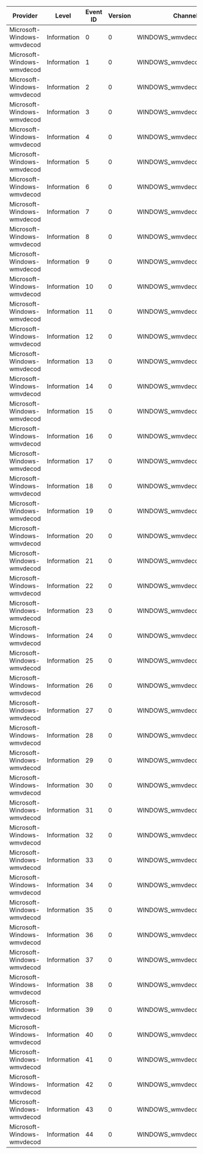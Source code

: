 Provider                    |  Level        |  Event ID  |  Version  |  Channel                   |  Task                                |  Opcode  |  Keyword  |  Message
----------------------------|---------------|------------|-----------|----------------------------|--------------------------------------|----------|-----------|---------
Microsoft-Windows-wmvdecod  |  Information  |  0         |  0        |  WINDOWS_wmvdecod_CHANNEL  |  wmvdecod_VC1_DecodeTask             |  Start   |           |
Microsoft-Windows-wmvdecod  |  Information  |  1         |  0        |  WINDOWS_wmvdecod_CHANNEL  |  wmvdecod_VC1_DecodeTask             |  Stop    |           |
Microsoft-Windows-wmvdecod  |  Information  |  2         |  0        |  WINDOWS_wmvdecod_CHANNEL  |  wmvdecod_Init                       |  Start   |           |
Microsoft-Windows-wmvdecod  |  Information  |  3         |  0        |  WINDOWS_wmvdecod_CHANNEL  |  wmvdecod_Init                       |  Stop    |           |
Microsoft-Windows-wmvdecod  |  Information  |  4         |  0        |  WINDOWS_wmvdecod_CHANNEL  |  wmvdecod_setExtendedFormat          |  Start   |           |
Microsoft-Windows-wmvdecod  |  Information  |  5         |  0        |  WINDOWS_wmvdecod_CHANNEL  |  wmvdecod_setExtendedFormat          |  Stop    |           |
Microsoft-Windows-wmvdecod  |  Information  |  6         |  0        |  WINDOWS_wmvdecod_CHANNEL  |  wmvdecod_ProcessInput               |  Start   |           |
Microsoft-Windows-wmvdecod  |  Information  |  7         |  0        |  WINDOWS_wmvdecod_CHANNEL  |  wmvdecod_ProcessInput               |  Stop    |           |
Microsoft-Windows-wmvdecod  |  Information  |  8         |  0        |  WINDOWS_wmvdecod_CHANNEL  |  wmvdecod_ProcessInput               |          |           |
Microsoft-Windows-wmvdecod  |  Information  |  9         |  0        |  WINDOWS_wmvdecod_CHANNEL  |  wmvdecod_ProcessOutput              |  Start   |           |
Microsoft-Windows-wmvdecod  |  Information  |  10        |  0        |  WINDOWS_wmvdecod_CHANNEL  |  wmvdecod_ProcessOutput              |  Stop    |           |
Microsoft-Windows-wmvdecod  |  Information  |  11        |  0        |  WINDOWS_wmvdecod_CHANNEL  |  wmvdecod_LoopFilter                 |  Start   |           |
Microsoft-Windows-wmvdecod  |  Information  |  12        |  0        |  WINDOWS_wmvdecod_CHANNEL  |  wmvdecod_LoopFilter                 |  Stop    |           |
Microsoft-Windows-wmvdecod  |  Information  |  13        |  0        |  WINDOWS_wmvdecod_CHANNEL  |  wmvdecod_Deblocking                 |  Start   |           |
Microsoft-Windows-wmvdecod  |  Information  |  14        |  0        |  WINDOWS_wmvdecod_CHANNEL  |  wmvdecod_Deblocking                 |  Stop    |           |
Microsoft-Windows-wmvdecod  |  Information  |  15        |  0        |  WINDOWS_wmvdecod_CHANNEL  |  wmvdecod_ProcessOutput              |  Start   |           |
Microsoft-Windows-wmvdecod  |  Information  |  16        |  0        |  WINDOWS_wmvdecod_CHANNEL  |  wmvdecod_ProcessOutput              |  Stop    |           |
Microsoft-Windows-wmvdecod  |  Information  |  17        |  0        |  WINDOWS_wmvdecod_CHANNEL  |  wmvdecod_ColorConv                  |  Start   |           |
Microsoft-Windows-wmvdecod  |  Information  |  18        |  0        |  WINDOWS_wmvdecod_CHANNEL  |  wmvdecod_ColorConv                  |  Stop    |           |
Microsoft-Windows-wmvdecod  |  Information  |  19        |  0        |  WINDOWS_wmvdecod_CHANNEL  |  wmvdecod_DXVA2_GetBuffer            |  Stop    |           |
Microsoft-Windows-wmvdecod  |  Information  |  20        |  0        |  WINDOWS_wmvdecod_CHANNEL  |  wmvdecod_DXVA2_GetBuffer            |  Stop    |           |
Microsoft-Windows-wmvdecod  |  Information  |  21        |  0        |  WINDOWS_wmvdecod_CHANNEL  |  wmvdecod_DXVA2_ReleaseBuffer        |  Stop    |           |
Microsoft-Windows-wmvdecod  |  Information  |  22        |  0        |  WINDOWS_wmvdecod_CHANNEL  |  wmvdecod_DXVA2_ReleaseBuffer        |  Stop    |           |
Microsoft-Windows-wmvdecod  |  Information  |  23        |  0        |  WINDOWS_wmvdecod_CHANNEL  |  wmvdecod_DXVA2                      |  Stop    |           |
Microsoft-Windows-wmvdecod  |  Information  |  24        |  0        |  WINDOWS_wmvdecod_CHANNEL  |  wmvdecod_DXVA2                      |  Stop    |           |
Microsoft-Windows-wmvdecod  |  Information  |  25        |  0        |  WINDOWS_wmvdecod_CHANNEL  |  wmvdecod_DXVA2                      |  Stop    |           |
Microsoft-Windows-wmvdecod  |  Information  |  26        |  0        |  WINDOWS_wmvdecod_CHANNEL  |  wmvdecod_DXVA2                      |  Stop    |           |
Microsoft-Windows-wmvdecod  |  Information  |  27        |  0        |  WINDOWS_wmvdecod_CHANNEL  |  wmvdecod_DXVA2_BeginFrame           |  Stop    |           |
Microsoft-Windows-wmvdecod  |  Information  |  28        |  0        |  WINDOWS_wmvdecod_CHANNEL  |  wmvdecod_DXVA2_BeginFrame           |  Stop    |           |
Microsoft-Windows-wmvdecod  |  Information  |  29        |  0        |  WINDOWS_wmvdecod_CHANNEL  |  wmvdecod_DXVA2_EndFrame             |  Stop    |           |
Microsoft-Windows-wmvdecod  |  Information  |  30        |  0        |  WINDOWS_wmvdecod_CHANNEL  |  wmvdecod_DXVA2_EndFrame             |  Stop    |           |
Microsoft-Windows-wmvdecod  |  Information  |  31        |  0        |  WINDOWS_wmvdecod_CHANNEL  |  wmvdecod_DXVA2_Execute              |  Stop    |           |
Microsoft-Windows-wmvdecod  |  Information  |  32        |  0        |  WINDOWS_wmvdecod_CHANNEL  |  wmvdecod_DXVA2_Execute              |  Stop    |           |
Microsoft-Windows-wmvdecod  |  Information  |  33        |  0        |  WINDOWS_wmvdecod_CHANNEL  |  wmvdecod_DXVA2_MFSampleOut          |  Start   |           |
Microsoft-Windows-wmvdecod  |  Information  |  34        |  0        |  WINDOWS_wmvdecod_CHANNEL  |  wmvdecod_DXVA2_MFSampleReturn       |  Start   |           |
Microsoft-Windows-wmvdecod  |  Information  |  35        |  0        |  WINDOWS_wmvdecod_CHANNEL  |  wmvdecod_FormatChange               |  Start   |           |
Microsoft-Windows-wmvdecod  |  Information  |  36        |  0        |  WINDOWS_wmvdecod_CHANNEL  |  wmvdecod_MonitorSwitch              |  Start   |           |
Microsoft-Windows-wmvdecod  |  Information  |  37        |  0        |  WINDOWS_wmvdecod_CHANNEL  |  wmvdecod_QualityManager             |  Start   |           |
Microsoft-Windows-wmvdecod  |  Information  |  38        |  0        |  WINDOWS_wmvdecod_CHANNEL  |  wmvdecod_MFMessages_D3D             |  Start   |           |
Microsoft-Windows-wmvdecod  |  Information  |  39        |  0        |  WINDOWS_wmvdecod_CHANNEL  |  wmvdecod_MFMessages_BeginStreaming  |  Start   |           |
Microsoft-Windows-wmvdecod  |  Information  |  40        |  0        |  WINDOWS_wmvdecod_CHANNEL  |  wmvdecod_MFMessages_EndStreaming    |  Start   |           |
Microsoft-Windows-wmvdecod  |  Information  |  41        |  0        |  WINDOWS_wmvdecod_CHANNEL  |  wmvdecod_MFMessages_Drain           |  Start   |           |
Microsoft-Windows-wmvdecod  |  Information  |  42        |  0        |  WINDOWS_wmvdecod_CHANNEL  |  wmvdecod_MFMessages_Flush           |  Start   |           |
Microsoft-Windows-wmvdecod  |  Information  |  43        |  0        |  WINDOWS_wmvdecod_CHANNEL  |  wmvdecod_DXVA_EncryptFrame          |  Start   |           |
Microsoft-Windows-wmvdecod  |  Information  |  44        |  0        |  WINDOWS_wmvdecod_CHANNEL  |  wmvdecod_DXVA_EncryptFrame          |  Stop    |           |